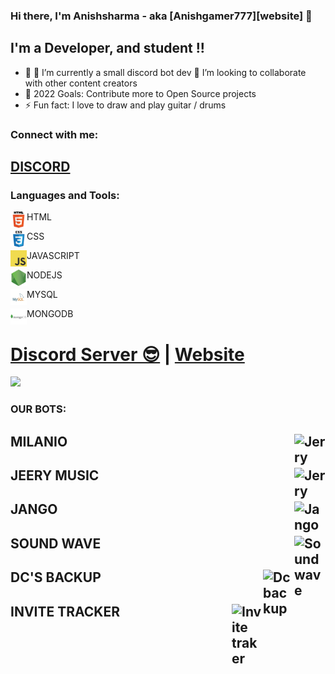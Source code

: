 ### Hi there, I'm Anishsharma - aka [Anishgamer777][website] 👋

## I'm a  Developer, and student !!

- 🌱
  👾 I’m currently a small discord bot dev 
  👯 I’m looking to collaborate with other content creators
- 🥅 2022 Goals: Contribute more to Open Source projects
- ⚡ Fun fact: I love to draw and play guitar / drums

### Connect with me:
## [DISCORD ](https://dsc.com/milanio)



### Languages and Tools:

<img align="left" alt="HTML5" width="26px" src="https://raw.githubusercontent.com/github/explore/80688e429a7d4ef2fca1e82350fe8e3517d3494d/topics/html/html.png" />HTML
       
<img align="left" alt="CSS3" width="26px" src="https://raw.githubusercontent.com/github/explore/80688e429a7d4ef2fca1e82350fe8e3517d3494d/topics/css/css.png" />CSS

<img align="left" alt="JavaScript" width="26px" src="https://raw.githubusercontent.com/github/explore/80688e429a7d4ef2fca1e82350fe8e3517d3494d/topics/javascript/javascript.png"/>JAVASCRIPT 

<img align="left" alt="Node.js" width="26px" src="https://raw.githubusercontent.com/github/explore/80688e429a7d4ef2fca1e82350fe8e3517d3494d/topics/nodejs/nodejs.png"/>NODEJS

<img align="left" alt="MySQL" width="26px" src="https://raw.githubusercontent.com/github/explore/80688e429a7d4ef2fca1e82350fe8e3517d3494d/topics/mysql/mysql.png" />MYSQL

<img align="left" alt="MongoDB" width="26px" src="https://raw.githubusercontent.com/github/explore/80688e429a7d4ef2fca1e82350fe8e3517d3494d/topics/mongodb/mongodb.png"/>MONGODB

   
# [Discord Server 😎](https://dsc/milanio) | [Website](https://mianiodev.ml)
<a href="https://discord.gg/milrato"><img src="https://discord.com/api/guilds/825260113509351454/widget.png?style=banner2"></a>

### OUR BOTS:
## MILANIO <img align="right" alt="Jerry" width="50px" src="https://media.discordapp.net/attachments/907875631000334346/924935050175320064/MilanioLogo.png" />


## JEERY MUSIC <img align="right" alt="Jerry" width="50px" src="https://media.discordapp.net/attachments/933745764142829588/934059592927817829/JerryMusicLogo323232.png" />

## JANGO <img align="right" alt="Jango" width="50px" src="https://media.discordapp.net/attachments/933745764142829588/935815791683706900/JangoLogo-modified-2.png" />
## SOUND WAVE <img align="right" alt="Sound wave" width="50px" src="https://media.discordapp.net/attachments/933745764142829588/934059593263370291/Logo43422.png" />
## DC'S BACKUP <img align="right" alt="Dc backup" width="50px" src="https://media.discordapp.net/attachments/933745764142829588/934059593733144646/DC_BackupLogo323242.png" />
## INVITE TRACKER <img align="right" alt="Invite traker " width="50px" src="https://media.discordapp.net/attachments/933745764142829588/934059593510838342/Logo2321121.png" />










